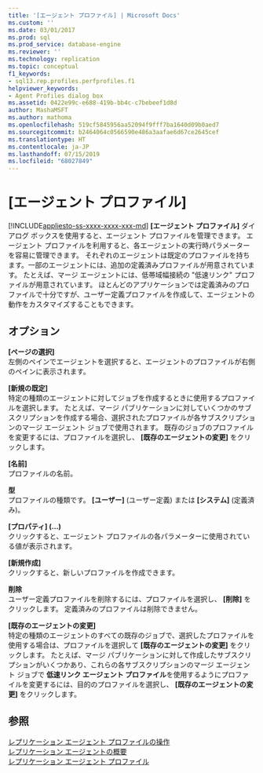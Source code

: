 ```yaml
---
title: '[エージェント プロファイル] | Microsoft Docs'
ms.custom: ''
ms.date: 03/01/2017
ms.prod: sql
ms.prod_service: database-engine
ms.reviewer: ''
ms.technology: replication
ms.topic: conceptual
f1_keywords:
- sql13.rep.profiles.perfprofiles.f1
helpviewer_keywords:
- Agent Profiles dialog box
ms.assetid: 0422e99c-e688-419b-bb4c-c7bebeef1d8d
author: MashaMSFT
ms.author: mathoma
ms.openlocfilehash: 519cf5845956aa52094f9fff7ba1640d09b0aed7
ms.sourcegitcommit: b2464064c0566590e486a3aafae6d67ce2645cef
ms.translationtype: HT
ms.contentlocale: ja-JP
ms.lasthandoff: 07/15/2019
ms.locfileid: "68027849"
---
```

# <a name="agent-profiles"></a>[エージェント プロファイル]
[!INCLUDE[appliesto-ss-xxxx-xxxx-xxx-md](../../includes/appliesto-ss-xxxx-xxxx-xxx-md.md)]
  **[エージェント プロファイル]** ダイアログ ボックスを使用すると、エージェント プロファイルを管理できます。 エージェント プロファイルを利用すると、各エージェントの実行時パラメーターを容易に管理できます。 それぞれのエージェントは既定のプロファイルを持ちます。一部のエージェントには、追加の定義済みプロファイルが用意されています。 たとえば、マージ エージェントには、低帯域幅接続の "低速リンク" プロファイルが用意されています。 ほとんどのアプリケーションでは定義済みのプロファイルで十分ですが、ユーザー定義プロファイルを作成して、エージェントの動作をカスタマイズすることもできます。  
  
## <a name="options"></a>オプション  
 **[ページの選択]**  
 左側のペインでエージェントを選択すると、エージェントのプロファイルが右側のペインに表示されます。  
  
 **[新規の既定]**  
 特定の種類のエージェントに対してジョブを作成するときに使用するプロファイルを選択します。 たとえば、マージ パブリケーションに対していくつかのサブスクリプションを作成する場合、選択されたプロファイルが各サブスクリプションのマージ エージェント ジョブで使用されます。 既存のジョブのプロファイルを変更するには、プロファイルを選択し、 **[既存のエージェントの変更]** をクリックします。  
  
 **[名前]**  
 プロファイルの名前。  
  
 **型**  
 プロファイルの種類です。 **[ユーザー]** (ユーザー定義) または **[システム]** (定義済み)。  
  
 **[プロパティ] (...)**  
 クリックすると、エージェント プロファイルの各パラメーターに使用されている値が表示されます。  
  
 **[新規作成]**  
 クリックすると、新しいプロファイルを作成できます。  
  
 **削除**  
 ユーザー定義プロファイルを削除するには、プロファイルを選択し、 **[削除]** をクリックします。 定義済みのプロファイルは削除できません。  
  
 **[既存のエージェントの変更]**  
 特定の種類のエージェントのすべての既存のジョブで、選択したプロファイルを使用する場合は、プロファイルを選択して **[既存のエージェントの変更]** をクリックします。 たとえば、マージ パブリケーションに対して作成したサブスクリプションがいくつかあり、これらの各サブスクリプションのマージ エージェント ジョブで **低速リンク エージェント プロファイル**を使用するようにプロファイルを変更するには、目的のプロファイルを選択し、 **[既存のエージェントの変更]** をクリックします。  
  
## <a name="see-also"></a>参照  
 [レプリケーション エージェント プロファイルの操作](../../relational-databases/replication/agents/work-with-replication-agent-profiles.md)   
 [レプリケーション エージェントの概要](../../relational-databases/replication/agents/replication-agents-overview.md)   
 [レプリケーション エージェント プロファイル](../../relational-databases/replication/agents/replication-agent-profiles.md)  
  
  
